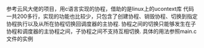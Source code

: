 参考云风大佬的项目，用c语言实现的协程，借助的是linux上的ucontext库
代码一共200多行，实现的功能也比较少，只包含了创建协程、销毁协程、切换到指定协程执行以及从所在协程切换回调度器的主协程.
协程之间的切换只能够发生在子协程和调度器的主协程之间，子协程之间不支持互相切换.
具体的用法参照main.c文件的实例
